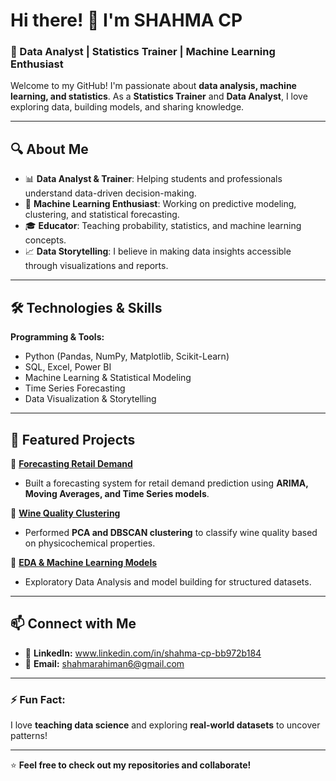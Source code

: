 # Hi there! 👋 I'm SHAHMA CP

### 🚀 Data Analyst | Statistics Trainer | Machine Learning Enthusiast  

Welcome to my GitHub! I'm passionate about **data analysis, machine learning, and statistics**. As a **Statistics Trainer** and **Data Analyst**, I love exploring data, building models, and sharing knowledge.  

---

## 🔍 About Me  
- 📊 **Data Analyst & Trainer**: Helping students and professionals understand data-driven decision-making.  
- 🤖 **Machine Learning Enthusiast**: Working on predictive modeling, clustering, and statistical forecasting.  
- 🎓 **Educator**: Teaching probability, statistics, and machine learning concepts.  
- 📈 **Data Storytelling**: I believe in making data insights accessible through visualizations and reports.  

---

## 🛠️ Technologies & Skills  
**Programming & Tools:**  
- Python (Pandas, NumPy, Matplotlib, Scikit-Learn)  
- SQL, Excel, Power BI  
- Machine Learning & Statistical Modeling  
- Time Series Forecasting  
- Data Visualization & Storytelling  

---

## 📌 Featured Projects  
🔹 **[Forecasting Retail Demand](https://github.com/yourusername/forecasting-retail-demand)**  
- Built a forecasting system for retail demand prediction using **ARIMA, Moving Averages, and Time Series models**.  

🔹 **[Wine Quality Clustering](https://github.com/yourusername/wine-quality-clustering)**  
- Performed **PCA and DBSCAN clustering** to classify wine quality based on physicochemical properties.  

🔹 **[EDA & Machine Learning Models](https://github.com/yourusername/eda-machine-learning)**  
- Exploratory Data Analysis and model building for structured datasets.  

---

## 📫 Connect with Me  
- 💼 **LinkedIn:** www.linkedin.com/in/shahma-cp-bb972b184 
- 📧 **Email:** shahmarahiman6@gmail.com  

---

### ⚡ Fun Fact:  
I love **teaching data science** and exploring **real-world datasets** to uncover patterns!  

---

⭐ **Feel free to check out my repositories and collaborate!**  


